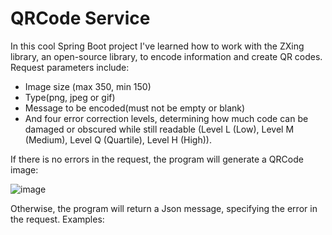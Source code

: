 # QRCode Service
In this cool Spring Boot project I've  learned how to  work with the ZXing library, an open-source library, to encode information and create QR codes.
Request parameters include:
* Image size (max 350, min 150) 
* Type(png, jpeg or gif)
* Message to be encoded(must not be empty or blank) 
* And four error correction levels, determining how much code can be damaged or obscured while still readable (Level L (Low), Level M (Medium), Level Q (Quartile), Level H (High)).
  
If there is no errors in the request, the program will generate a QRCode image:

![image](https://github.com/guiuba/QRCodeService/assets/69851038/800b0d6f-0c48-4690-bd6f-5375493b7a48)

Otherwise, the program will return a Json message, specifying the error in the request. Examples:






